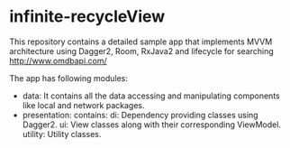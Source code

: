 # infinite-recycleView

This repository contains a detailed sample app that implements MVVM architecture using Dagger2, Room, RxJava2 and lifecycle for searching http://www.omdbapi.com/ 

The app has following modules:
- data: It contains all the data accessing and manipulating components like local and network packages.
- presentation: contains:
di: Dependency providing classes using Dagger2.
ui: View classes along with their corresponding ViewModel.
utility: Utility classes.
